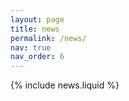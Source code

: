 ```yaml
---
layout: page
title: news
permalink: /news/
nav: true
nav_order: 6
---
```


{% include news.liquid %}

